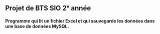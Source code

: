 ## Projet de BTS SIO 2ᵉ année

#### Programme qui lit un fichier Excel et qui sauvegarde les données dans une base de données MySQL.